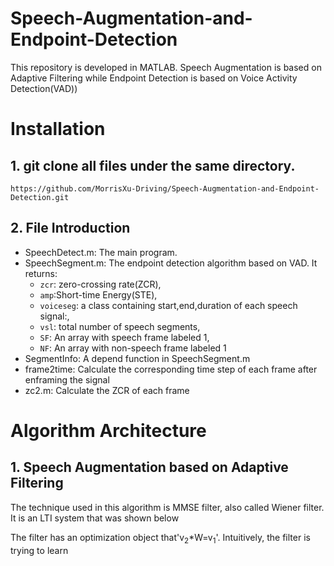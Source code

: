 # Speech-Augmentation-and-Endpoint-Detection
This repository is developed in MATLAB. Speech Augmentation is based on Adaptive Filtering while Endpoint Detection is based on Voice Activity Detection(VAD))

# Installation
## 1. git clone all files under the same directory.
`https://github.com/MorrisXu-Driving/Speech-Augmentation-and-Endpoint-Detection.git`
## 2. File Introduction
   - SpeechDetect.m: The main program.
   - SpeechSegment.m: The endpoint detection algorithm based on VAD. It returns:
      - `zcr`: zero-crossing rate(ZCR),
      - `amp`:Short-time Energy(STE),
      - `voiceseg`: a class containing start,end,duration of each speech signal:,
      - `vsl`: total number of speech segments,
      - `SF`: An array with speech frame labeled 1,
      - `NF`: An array with non-speech frame labeled 1
   - SegmentInfo: A depend function in SpeechSegment.m
   - frame2time: Calculate the corresponding time step of each frame after enframing the signal
   - zc2.m: Calculate the ZCR of each frame
   
 # Algorithm Architecture
 ## 1. Speech Augmentation based on Adaptive Filtering
 The technique used in this algorithm is MMSE filter, also called Wiener filter. It is an LTI system that was shown below
 <div align=center><img src=""></div>
 The filter has an optimization object that'v<sub>2</sub>*W=v<sub>1</sub>'. Intuitively, the filter is trying to learn 
